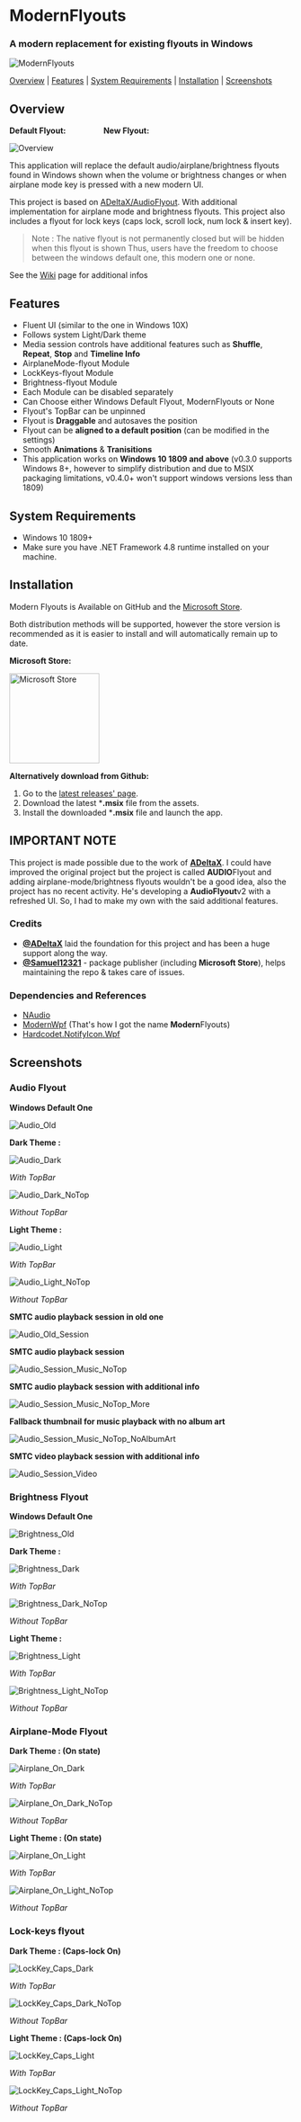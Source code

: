 # ModernFlyouts
### A modern replacement for existing flyouts in Windows

![ModernFlyouts](ModernFlyouts/Assets/Images/ModernFlyouts_128.png)

[Overview](#overview) | [Features](#features) | [System Requirements](#system-requirements) | [Installation](#installation) | [Screenshots](#screenshots)

## Overview

**Default Flyout:**  &nbsp; &nbsp; &nbsp; &nbsp; &nbsp; &nbsp; &nbsp; &nbsp;  **New Flyout:**

![Overview](docs/images/Overview.png)

This application will replace the default audio/airplane/brightness flyouts found in Windows shown when the volume or brightness changes or when airplane mode key is pressed with a new modern UI.

This project is based on [ADeltaX/AudioFlyout](https://github.com/ADeltaX/AudioFlyout). With additional implementation for airplane mode and brightness flyouts. This project also includes a flyout for lock keys (caps lock, scroll lock, num lock & insert key).

> Note : The native flyout is not permanently closed but will be hidden when this flyout is shown
> Thus, users have the freedom to choose between the windows default one, this modern one or none.

See the [Wiki](https://github.com/ShankarBUS/ModernFlyouts/wiki) page for additional infos

## Features
- Fluent UI (similar to the one in Windows 10X)
- Follows system Light/Dark theme
- Media session controls have additional features such as **Shuffle**, **Repeat**, **Stop** and **Timeline Info**
- AirplaneMode-flyout Module
- LockKeys-flyout Module
- Brightness-flyout Module
- Each Module can be disabled separately
- Can Choose either Windows Default Flyout, ModernFlyouts or None
- Flyout's TopBar can be unpinned
- Flyout is **Draggable** and autosaves the position
- Flyout can be **aligned to a default position** (can be modified in the settings)
- Smooth **Animations** & **Tranisitions**
- This application works on **Windows 10 1809 and above** (v0.3.0 supports Windows 8+, however to simplify distribution and due to MSIX packaging limitations, v0.4.0+ won't support windows versions less than 1809)

## System Requirements
- Windows 10 1809+
- Make sure you have .NET Framework 4.8 runtime installed on your machine.

## Installation
Modern Flyouts is Available on GitHub and the [Microsoft Store](https://www.microsoft.com/store/apps/9MT60QV066RP).

Both distribution methods will be supported, however the store version is recommended as it is easier to install and will automatically remain up to date.

**Microsoft Store:**

<a href='https://www.microsoft.com/store/apps/9MT60QV066RP?ocid=badge'><img src='https://assets.windowsphone.com/85864462-9c82-451e-9355-a3d5f874397a/English_get-it-from-MS_InvariantCulture_Default.png' alt='Microsoft Store' width='160'/></a>

**Alternatively download from Github:**

1. Go to the [latest releases' page](https://github.com/ShankarBUS/ModernFlyouts/releases/latest).
2. Download the latest ***.msix** file from the assets.
3. Install the downloaded ***.msix** file and launch the app.

## IMPORTANT NOTE
This project is made possible due to the work of **[ADeltaX](https://github.com/ADeltaX/)**.
I could have improved the original project but the project is called **AUDIO**Flyout and adding airplane-mode/brightness flyouts wouldn't be a good idea, also the project has no recent activity. He's developing a **AudioFlyout**v2 with a refreshed UI. So, I had to make my own with the said additional features.

### Credits
- **[@ADeltaX](https://github.com/ADeltaX/)** laid the foundation for this project and has been a huge support along the way.
- **[@Samuel12321](https://github.com/Samuel12321/)** - package publisher (including **Microsoft Store**), helps maintaining the repo & takes care of issues.

### Dependencies and References 
- [NAudio](https://github.com/naudio/NAudio)
- [ModernWpf](https://github.com/Kinnara/ModernWpf) (That's how I got the name **Modern**Flyouts)
- [Hardcodet.NotifyIcon.Wpf](https://github.com/hardcodet/wpf-notifyicon)

## Screenshots

### Audio Flyout

**Windows Default One**

![Audio_Old](docs/images/Audio_Old.png)

**Dark Theme :** 

![Audio_Dark](docs/images/Audio_Dark.png)

_With TopBar_

![Audio_Dark_NoTop](docs/images/Audio_Dark_NoTop.png)

_Without TopBar_

**Light Theme :** 

![Audio_Light](docs/images/Audio_Light.png)

_With TopBar_

![Audio_Light_NoTop](docs/images/Audio_Light_NoTop.png)

_Without TopBar_

**SMTC audio playback session in old one**

![Audio_Old_Session](docs/images/Audio_Old_Session.png)

**SMTC audio playback session**

![Audio_Session_Music_NoTop](docs/images/Audio_Session_Music_NoTop.png)

**SMTC audio playback session with additional info**

![Audio_Session_Music_NoTop_More](docs/images/Audio_Session_Music_NoTop_More.png)

**Fallback thumbnail for music playback with no album art**

![Audio_Session_Music_NoTop_NoAlbumArt](docs/images/Audio_Session_Music_NoTop_NoAlbumArt.png)

**SMTC video playback session with additional info**

![Audio_Session_Video](docs/images/Audio_Session_Video.png)

### Brightness Flyout

**Windows Default One**

![Brightness_Old](docs/images/Brightness_Old.png)

**Dark Theme :** 

![Brightness_Dark](docs/images/Brightness_Dark.png)

_With TopBar_

![Brightness_Dark_NoTop](docs/images/Brightness_Dark_NoTop.png)

_Without TopBar_

**Light Theme :** 

![Brightness_Light](docs/images/Brightness_Light.png)

_With TopBar_

![Brightness_Light_NoTop](docs/images/Brightness_Light_NoTop.png)

_Without TopBar_

### Airplane-Mode Flyout

**Dark Theme : (On state)**

![Airplane_On_Dark](docs/images/Airplane_On_Dark.png)

_With TopBar_

![Airplane_On_Dark_NoTop](docs/images/Airplane_On_Dark_NoTop.png)

_Without TopBar_

**Light Theme : (On state)**

![Airplane_On_Light](docs/images/Airplane_On_Light.png)

_With TopBar_

![Airplane_On_Light_NoTop](docs/images/Airplane_On_Light_NoTop.png)

_Without TopBar_

### Lock-keys flyout

**Dark Theme : (Caps-lock On)**

![LockKey_Caps_Dark](docs/images/LockKey_Caps_Dark.png)

_With TopBar_

![LockKey_Caps_Dark_NoTop](docs/images/LockKey_Caps_Dark_NoTop.png)

_Without TopBar_

**Light Theme : (Caps-lock On)**

![LockKey_Caps_Light](docs/images/LockKey_Caps_Light.png)

_With TopBar_

![LockKey_Caps_Light_NoTop](docs/images/LockKey_Caps_Light_NoTop.png)

_Without TopBar_
